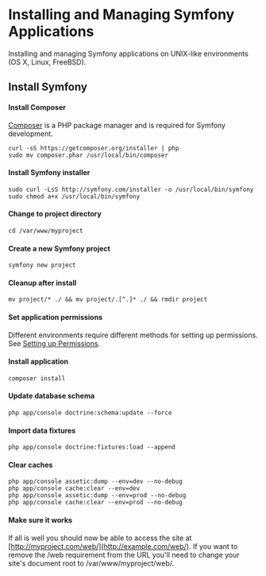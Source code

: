 # Installing and Managing Symfony Applications

Installing and managing Symfony applications on UNIX-like environments (OS X, Linux, FreeBSD).

## Install Symfony

#### Install Composer

[Composer](https://getcomposer.org/) is a PHP package manager and is required for Symfony development.

```
curl -sS https://getcomposer.org/installer | php
sudo mv composer.phar /usr/local/bin/composer
```

#### Install Symfony installer

```
sudo curl -LsS http://symfony.com/installer -o /usr/local/bin/symfony
sudo chmod a+x /usr/local/bin/symfony
```

#### Change to project directory

```
cd /var/www/myproject
```

#### Create a new Symfony project

```
symfony new project
```

#### Cleanup after install

```
mv project/* ./ && mv project/.[^.]* ./ && rmdir project
```

#### Set application permissions

Different environments require different methods for setting up permissions. See [Setting up Permissions](http://symfony.com/doc/current/book/installation.html#book-installation-permissions).

#### Install application

```
composer install
```

#### Update database schema

```
php app/console doctrine:schema:update --force
```

#### Import data fixtures

```
php app/console doctrine:fixtures:load --append
```

#### Clear caches

```
php app/console assetic:dump --env=dev --no-debug
php app/console cache:clear --env=dev
php app/console assetic:dump --env=prod --no-debug
php app/console cache:clear --env=prod --no-debug
```

#### Make sure it works
If all is well you should now be able to access the site at [http://myproject.com/web/](http://example.com/web/). If you want to remove the /web requirement from the URL you'll need to change your site's document root to /var/www/myproject/web/.